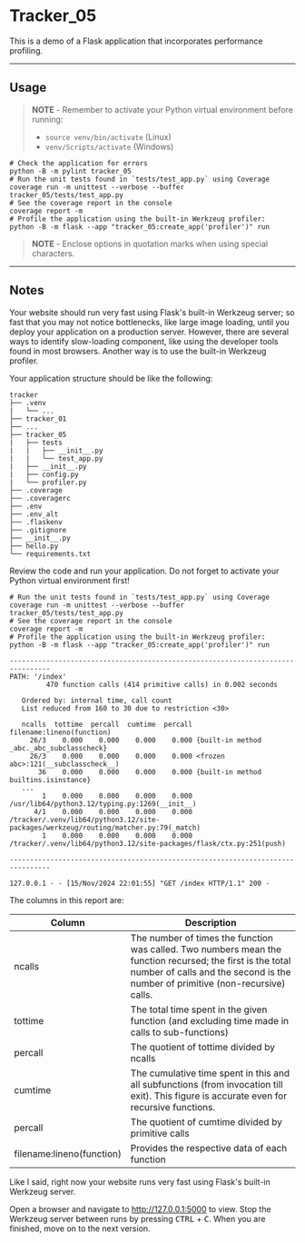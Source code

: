 # Tracker_05

This is a demo of a Flask application that incorporates performance profiling.

-----

## Usage

> **NOTE** - Remember to activate your Python virtual environment before running:
>
> - `source venv/bin/activate` (Linux)
> - `venv/Scripts/activate` (Windows)

```shell
# Check the application for errors
python -B -m pylint tracker_05
# Run the unit tests found in `tests/test_app.py` using Coverage
coverage run -m unittest --verbose --buffer tracker_05/tests/test_app.py
# See the coverage report in the console
coverage report -m
# Profile the application using the built-in Werkzeug profiler:
python -B -m flask --app "tracker_05:create_app('profiler')" run
```

> **NOTE** - Enclose options in quotation marks when using special characters.

-----

## Notes

Your website should run very fast using Flask's built-in Werkzeug server; so fast that you may not notice bottlenecks, like large image loading, until you deploy your application on a production server. However, there are several ways to identify slow-loading component, like using the developer tools found in most browsers. Another way is to use the built-in Werkzeug profiler.

Your application structure should be like the following:

```text
tracker
├── .venv
|   └── ...
├── tracker_01
├── ...
├── tracker_05
|   ├── tests
|   |   ├── __init__.py
|   |   └── test_app.py
|   ├── __init__.py
|   ├── config.py
|   └── profiler.py
├── .coverage
├── .coveragerc
├── .env
├── .env_alt
├── .flaskenv
├── .gitignore
├── __init__.py
├── hello.py
└── requirements.txt
```

Review the code and run your application. Do not forget to activate your Python virtual environment first!

```shell
# Run the unit tests found in `tests/test_app.py` using Coverage
coverage run -m unittest --verbose --buffer tracker_05/tests/test_app.py
# See the coverage report in the console
coverage report -m
# Profile the application using the built-in Werkzeug profiler:
python -B -m flask --app "tracker_05:create_app('profiler')" run
```

```text
--------------------------------------------------------------------------------
PATH: '/index'
         470 function calls (414 primitive calls) in 0.002 seconds

   Ordered by: internal time, call count
   List reduced from 160 to 30 due to restriction <30>

   ncalls  tottime  percall  cumtime  percall filename:lineno(function)
     26/3    0.000    0.000    0.000    0.000 {built-in method _abc._abc_subclasscheck}
     26/3    0.000    0.000    0.000    0.000 <frozen abc>:121(__subclasscheck__)
       36    0.000    0.000    0.000    0.000 {built-in method builtins.isinstance}
   ...
        1    0.000    0.000    0.000    0.000 /usr/lib64/python3.12/typing.py:1269(__init__)
      4/1    0.000    0.000    0.000    0.000 /tracker/.venv/lib64/python3.12/site-packages/werkzeug/routing/matcher.py:79(_match)
        1    0.000    0.000    0.000    0.000 /tracker/.venv/lib64/python3.12/site-packages/flask/ctx.py:251(push)

--------------------------------------------------------------------------------

127.0.0.1 - - [15/Nov/2024 22:01:55] "GET /index HTTP/1.1" 200 -
```

The columns in this report are:

| Column                    | Description                                                                                                                                                                                  |
|---------------------------|----------------------------------------------------------------------------------------------------------------------------------------------------------------------------------------------|
| ncalls                    | The number of times the function was called. Two numbers mean the function recursed; the first is the total number of calls and the second is the number of primitive (non-recursive) calls. |
| tottime                   | The total time spent in the given function (and excluding time made in calls to sub-functions)                                                                                               |
| percall                   | The quotient of tottime divided by ncalls                                                                                                                                                    |
| cumtime                   | The cumulative time spent in this and all subfunctions (from invocation till exit). This figure is accurate even for recursive functions.                                                    |
| percall                   | The quotient of cumtime divided by primitive calls                                                                                                                                           |
| filename:lineno(function) | Provides the respective data of each function                                                                                                                                                |

Like I said, right now your website runs very fast using Flask's built-in Werkzeug server.

Open a browser and navigate to <http://127.0.0.1:5000> to view. Stop the Werkzeug server between runs by pressing <kbd>CTRL</kbd> +  <kbd>C</kbd>. When you are finished, move on to the next version.
